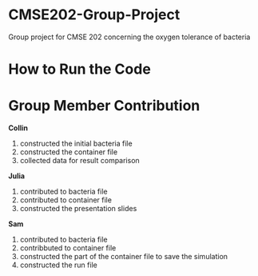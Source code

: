 # CMSE202-Group-Project
Group project for CMSE 202 concerning the oxygen tolerance of bacteria


# How to Run the Code



# Group Member Contribution
**Collin**
1. constructed the initial bacteria file
2. constructed the container file
3. collected data for result comparison

**Julia**
1. contributed to bacteria file
2. contributed to container file
3. constructed the presentation slides

**Sam**
1. contributed to bacteria file
2. contribbuted to container file
3. constructed the part of the container file to save the simulation
4. constructed the run file
